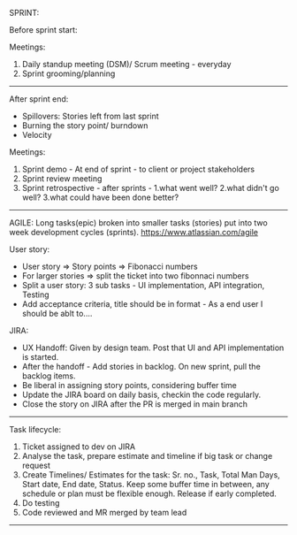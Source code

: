 SPRINT:

Before sprint start:

Meetings:

1. Daily standup meeting (DSM)/ Scrum meeting - everyday
2. Sprint grooming/planning

---

After sprint end:

- Spillovers: Stories left from last sprint
- Burning the story point/ burndown
- Velocity

Meetings:

1. Sprint demo - At end of sprint - to client or project stakeholders
2. Sprint review meeting
3. Sprint retrospective - after sprints - 1.what went well? 2.what didn't go well? 3.what could have been done better?

---

AGILE: Long tasks(epic) broken into smaller tasks (stories) put into two week development cycles (sprints). https://www.atlassian.com/agile

User story:

- User story => Story points => Fibonacci numbers
- For larger stories => split the ticket into two fibonnaci numbers
- Split a user story: 3 sub tasks - UI implementation, API integration, Testing
- Add acceptance criteria, title should be in format - As a end user I should be ablt to....

JIRA:

- UX Handoff: Given by design team. Post that UI and API implementation is started.
- After the handoff - Add stories in backlog. On new sprint, pull the backlog items.
- Be liberal in assigning story points, considering buffer time
- Update the JIRA board on daily basis, checkin the code regularly.
- Close the story on JIRA after the PR is merged in main branch

---

Task lifecycle:

1. Ticket assigned to dev on JIRA
2. Analyse the task, prepare estimate and timeline if big task or change request
3. Create Timelines/ Estimates for the task: Sr. no., Task, Total Man Days, Start date, End date, Status. Keep some buffer time in between, any schedule or plan must be flexible enough. Release if early completed.
4. Do testing
5. Code reviewed and MR merged by team lead

---
